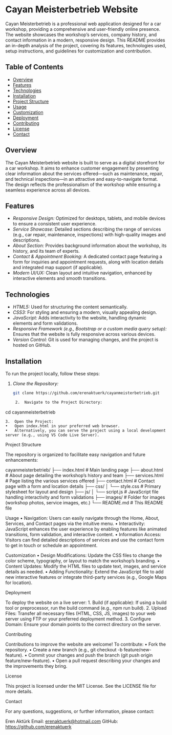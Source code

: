 # Cayan Meisterbetrieb Website

Cayan Meisterbetrieb is a professional web application designed for a car workshop, providing a comprehensive and user-friendly online presence. The website showcases the workshop’s services, company history, and contact information in a modern, responsive design. This README provides an in-depth analysis of the project, covering its features, technologies used, setup instructions, and guidelines for customization and contribution.

## Table of Contents
- [Overview](#overview)
- [Features](#features)
- [Technologies](#technologies)
- [Installation](#installation)
- [Project Structure](#project-structure)
- [Usage](#usage)
- [Customization](#customization)
- [Deployment](#deployment)
- [Contributing](#contributing)
- [License](#license)
- [Contact](#contact)

## Overview
The Cayan Meisterbetrieb website is built to serve as a digital storefront for a car workshop. It aims to enhance customer engagement by presenting clear information about the services offered—such as maintenance, repair, and technical inspections—in an attractive and easy-to-navigate format. The design reflects the professionalism of the workshop while ensuring a seamless experience across all devices.

## Features
- *Responsive Design:* Optimized for desktops, tablets, and mobile devices to ensure a consistent user experience.
- *Service Showcase:* Detailed sections describing the range of services (e.g., car repair, maintenance, inspections) with high-quality images and descriptions.
- *About Section:* Provides background information about the workshop, its history, and its team of experts.
- *Contact & Appointment Booking:* A dedicated contact page featuring a form for inquiries and appointment requests, along with location details and integrated map support (if applicable).
- *Modern UI/UX:* Clean layout and intuitive navigation, enhanced by interactive elements and smooth transitions.

## Technologies
- *HTML5:* Used for structuring the content semantically.
- *CSS3:* For styling and ensuring a modern, visually appealing design.
- *JavaScript:* Adds interactivity to the website, handling dynamic elements and form validations.
- *Responsive Framework (e.g., Bootstrap or a custom media query setup):* Ensures that the website is fully responsive across various devices.
- *Version Control:* Git is used for managing changes, and the project is hosted on GitHub.

## Installation
To run the project locally, follow these steps:

1. *Clone the Repository:*
   ```bash
   git clone https://github.com/erenaktuerk/cayanmeisterbetrieb.git

	2.	Navigate to the Project Directory:

cd cayanmeisterbetrieb


	3.	Open the Project:
	•	Open index.html in your preferred web browser.
	•	Alternatively, you can serve the project using a local development server (e.g., using VS Code Live Server).

Project Structure

The repository is organized to facilitate easy navigation and future enhancements:

cayanmeisterbetrieb/
├── index.html              # Main landing page
├── about.html              # About page detailing the workshop’s history and team
├── services.html           # Page listing the various services offered
├── contact.html            # Contact page with a form and location details
├── css/
│   └── style.css           # Primary stylesheet for layout and design
├── js/
│   └── script.js           # JavaScript file handling interactivity and form validations
├── images/                 # Folder for images (workshop photos, service images, etc.)
└── README.md               # This README file

Usage
	•	Navigation: Users can easily navigate through the Home, About, Services, and Contact pages via the intuitive menu.
	•	Interactivity: JavaScript enhances the user experience by enabling features like animated transitions, form validation, and interactive content.
	•	Information Access: Visitors can find detailed descriptions of services and use the contact form to get in touch or schedule an appointment.

Customization
	•	Design Modifications: Update the CSS files to change the color scheme, typography, or layout to match the workshop’s branding.
	•	Content Updates: Modify the HTML files to update text, images, and service details as needed.
	•	Adding Functionality: Extend the JavaScript file to add new interactive features or integrate third-party services (e.g., Google Maps for location).

Deployment

To deploy the website on a live server:
	1.	Build (if applicable): If using a build tool or preprocessor, run the build command (e.g., npm run build).
	2.	Upload Files: Transfer all necessary files (HTML, CSS, JS, images) to your web server using FTP or your preferred deployment method.
	3.	Configure Domain: Ensure your domain points to the correct directory on the server.

Contributing

Contributions to improve the website are welcome! To contribute:
	•	Fork the repository.
	•	Create a new branch (e.g., git checkout -b feature/new-feature).
	•	Commit your changes and push the branch (git push origin feature/new-feature).
	•	Open a pull request describing your changes and the improvements they bring.

License

This project is licensed under the MIT License. See the LICENSE file for more details.

Contact

For any questions, suggestions, or further information, please contact:

Eren Aktürk
Email: erenaktuerk@hotmail.com
GitHub: https://github.com/erenaktuerk